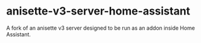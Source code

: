 # anisette-v3-server-home-assistant

A fork of an anisette v3 server designed to be run as an addon inside Home Assistant.
